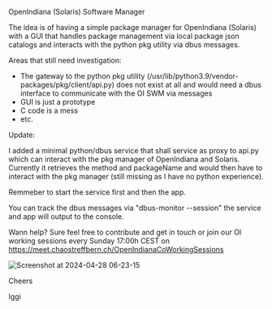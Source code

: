 OpenIndiana (Solaris) Software Manager

The idea is of having a simple package manager for OpenIndiana (Solaris) with a GUI that handles package management via local package json catalogs and interacts with the python pkg utility via dbus messages.

Areas that still need investigation:

- The gateway to the python pkg utility (/usr/lib/python3.9/vendor-packages/pkg/client/api.py) does not exist at all and would need a dbus interface to communicate with the OI SWM via messages
- GUI is just a prototype
- C code is a mess
- etc.

Update:

I added a minimal python/dbus service that shall service as proxy to api.py which can interact with the pkg manager of OpenIndiana and Solaris.
Currently it retrieves the method and packageName and would then have to interact with the pkg manager (still missing as I have no python experience).

Remmeber to start the service first and then the app.

You can track the dbus messages via "dbus-monitor --session" the service and app will output to the console.

Wann help? Sure feel free to contribute and get in touch or join our OI working sessions every Sunday 17:00h CEST on https://meet.chaostreffbern.ch/OpenIndianaCoWorkingSessions

![Screenshot at 2024-04-28 06-23-15](https://github.com/isoriano1968/oi_swm/assets/81116077/837b95ea-2388-46b8-9d6c-b46e40efb56a)


Cheers

Iggi
  
